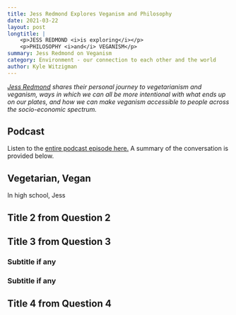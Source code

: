 ```yaml
---
title: Jess Redmond Explores Veganism and Philosophy
date: 2021-03-22
layout: post
longtitle: |
    <p>JESS REDMOND <i>is exploring</i></p>
    <p>PHILOSOPHY <i>and</i> VEGANISM</p>
summary: Jess Redmond on Veganism
category: Environment - our connection to each other and the world
author: Kyle Witzigman
---
```


<i>[Jess Redmond](https://www.linkedin.com/in/jessica-redmond-5ab095191/) shares their personal journey to vegetarianism and veganism, ways in which we can all be more intentional with what ends up on our plates, and how we can make veganism accessible to people across the socio-economic spectrum.</i>

## Podcast
Listen to the [entire podcast episode here.](https://drive.google.com/file/d/1V1BwAP8pcWZQ5iTBNZuc-qgMJp0g2YJy/view?usp=sharing) A summary of the conversation is provided below.

## Vegetarian, Vegan
In high school, Jess




## Title 2 from Question 2




## Title 3 from Question 3
### Subtitle if any



### Subtitle if any


## Title 4 from Question 4 


